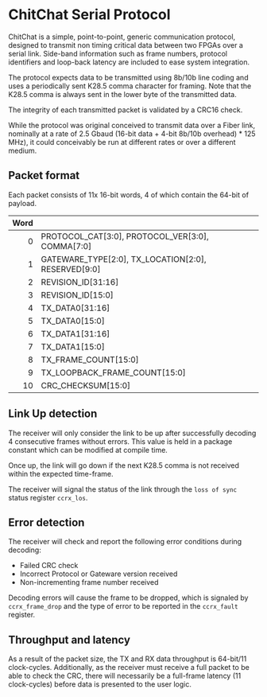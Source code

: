 # ChitChat Serial Protocol

ChitChat is a simple, point-to-point, generic communication protocol, designed
to transmit non timing critical data between two FPGAs over a serial link. Side-band
information such as frame numbers, protocol identifiers and loop-back latency are
included to ease system integration.

The protocol expects data to be transmitted using 8b/10b line coding and uses a
periodically sent K28.5 comma character for framing. Note that the K28.5 comma is
always sent in the lower byte of the transmitted data.

The integrity of each transmitted packet is validated by a CRC16 check.

While the protocol was original conceived to transmit data over a Fiber link, nominally
at a rate of 2.5 Gbaud (16-bit data + 4-bit 8b/10b overhead) * 125 MHz), it could
conceivably be run at different rates or over a different medium.

## Packet format

Each packet consists of 11x 16-bit words, 4 of which contain the 64-bit of payload.

| Word  |        |
| ----: | :----- |
| 0     | PROTOCOL_CAT[3:0], PROTOCOL_VER[3:0], COMMA[7:0]    |
| 1     | GATEWARE_TYPE[2:0], TX_LOCATION[2:0], RESERVED[9:0] |
| 2     | REVISION_ID[31:16] |
| 3     | REVISION_ID[15:0] |
| 4     | TX_DATA0[31:16] |
| 5     | TX_DATA0[15:0] |
| 6     | TX_DATA1[31:16] |
| 7     | TX_DATA1[15:0] |
| 8     | TX_FRAME_COUNT[15:0] |
| 9     | TX_LOOPBACK_FRAME_COUNT[15:0] |
| 10    | CRC_CHECKSUM[15:0] |

## Link Up detection

The receiver will only consider the link to be up after successfully decoding 4
consecutive frames without errors. This value is held in a package constant
which can be modified at compile time.

Once up, the link will go down if the next K28.5 comma is not received within the
expected time-frame.

The receiver will signal the status of the link through the `loss of sync` status
register `ccrx_los`.

## Error detection

The receiver will check and report the following error conditions during decoding:
* Failed CRC check
* Incorrect Protocol or Gateware version received
* Non-incrementing frame number received

Decoding errors will cause the frame to be dropped, which is signaled by `ccrx_frame_drop`
and the type of error to be reported in the `ccrx_fault` register.

## Throughput and latency

As a result of the packet size, the TX and RX data throughput is 64-bit/11 clock-cycles.
Additionally, as the receiver must receive a full packet to be able to check the CRC, there
will necessarily be a full-frame latency (11 clock-cycles) before data is presented to the
user logic.
